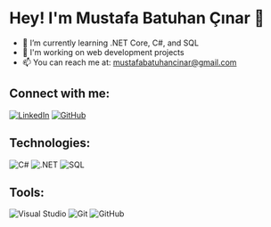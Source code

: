 # Hey! I'm Mustafa Batuhan Çınar 👋

- 🌱 I’m currently learning .NET Core, C#, and SQL
- 💼 I'm working on web development projects
- 📫 You can reach me at: mustafabatuhancinar@gmail.com

## Connect with me:
[![LinkedIn](https://img.shields.io/badge/LinkedIn-blue?style=flat&logo=linkedin)](https://www.linkedin.com/in/mustafabatuhancinar/)
[![GitHub](https://img.shields.io/badge/GitHub-black?style=flat&logo=github)](https://github.com/batuhan-99)

## Technologies:
![C#](https://img.shields.io/badge/CSharp-blue?style=flat&logo=csharp)
![.NET](https://img.shields.io/badge/.NET-purple?style=flat&logo=dotnet)
![SQL](https://img.shields.io/badge/SQL-green?style=flat&logo=postgresql)

## Tools:
![Visual Studio](https://img.shields.io/badge/Visual%20Studio-purple?style=flat&logo=visualstudio)
![Git](https://img.shields.io/badge/Git-black?style=flat&logo=git)
![GitHub](https://img.shields.io/badge/GitHub-black?style=flat&logo=github)
